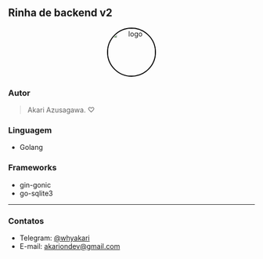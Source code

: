## Rinha de backend v2

<div align="center">
   <img src="https://github.com/whyakari/rinha-de-backend-v2/assets/58480908/952f6512-7a8f-45d5-ab01-9505c32f1890" style="width: 96px; border-radius: 100%; border: 2px solid #000;" alt="logo">
</div>


### Autor
> Akari Azusagawa. ♡

### Linguagem
- Golang
### Frameworks
- gin-gonic
- go-sqlite3
--------

### Contatos
- Telegram: [@whyakari](t.me/whyakari)
- E-mail: akariondev@gmail.com
